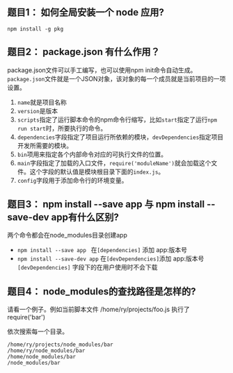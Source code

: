 ## 题目1： 如何全局安装一个 node 应用?

```
npm install -g pkg
```

## 题目2： package.json 有什么作用？

package.json文件可以手工编写，也可以使用npm init命令自动生成。
`package.json`文件就是一个JSON对象，该对象的每一个成员就是当前项目的一项设置。

1. `name`就是项目名称
2. `version`是版本
3. `scripts`指定了运行脚本命令的npm命令行缩写，比如`start`指定了运行`npm run start`时，所要执行的命令。
4. `dependencies`字段指定了项目运行所依赖的模块，`devDependencies`指定项目开发所需要的模块。
5. `bin`项用来指定各个内部命令对应的可执行文件的位置。
6. `main`字段指定了加载的入口文件，`require('moduleName')`就会加载这个文件。这个字段的默认值是模块根目录下面的`index.js`。
7. `config`字段用于添加命令行的环境变量。

## 题目3： npm install --save app 与 npm install --save-dev app有什么区别?

两个命令都会在node_modules目录创建app

- `npm install --save app ` 在`[dependencies]` 添加 app:版本号 
- `npm install --save-dev app` 在`[devDependencies]`添加 app:版本号 
`[devDependencies]` 字段下的在用户使用时不会下载

## 题目4： node_modules的查找路径是怎样的?

请看一个例子。例如当前脚本文件 /home/ry/projects/foo.js 执行了 require('bar') 

依次搜索每一个目录。
```
/home/ry/projects/node_modules/bar
/home/ry/node_modules/bar
/home/node_modules/bar
/node_modules/bar
```     